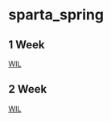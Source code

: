 # sparta_spring

## 1 Week
[WIL](https://github.com/dongsub-joung/sparta_spring/blob/main/WIL/20220801_20220807.md)

## 2 Week
[WIL](https://github.com/dongsub-joung/sparta_spring/blob/main/WIL/20220807_20220814.md)
